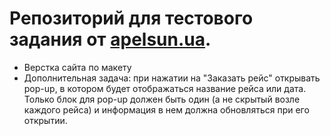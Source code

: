 # Репозиторий для тестового задания от [apelsun.ua](https://apelsun.ua).
- Верстка сайта по макету
- Дополнительная задача: при нажатии на "Заказать рейс" открывать pop-up, в котором будет отображаться название рейса или дата. Только блок для pop-up должен быть один (а не скрытый возле каждого рейса) и информация в нем должна обновляться при его открытии. 
